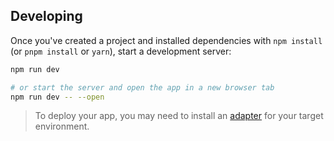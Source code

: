 ## Developing

Once you've created a project and installed dependencies with `npm install` (or `pnpm install` or `yarn`), start a development server:

```bash
npm run dev

# or start the server and open the app in a new browser tab
npm run dev -- --open
```

> To deploy your app, you may need to install an [adapter](https://kit.svelte.dev/docs/adapters) for your target environment.
